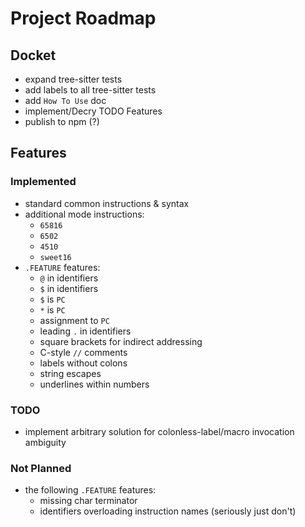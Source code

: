 # Project Roadmap

## Docket

- expand tree-sitter tests
- add labels to all tree-sitter tests
- add `How To Use` doc
- implement/Decry TODO Features
- publish to npm (?)

## Features

### Implemented

- standard common instructions & syntax
- additional mode instructions:
    - `65816`
    - `6502`
    - `4510`
    - `sweet16`
- `.FEATURE` features:
    - `@` in identifiers
    - `$` in identifiers
    - `$` is `PC`
    - `*` is `PC`
    - assignment to `PC`
    - leading `.` in identifiers
    - square brackets for indirect addressing
    - C-style `//` comments
    - labels without colons
    - string escapes
    - underlines within numbers

### TODO

- implement arbitrary solution for colonless-label/macro invocation ambiguity 

### Not Planned

- the following `.FEATURE` features:
    - missing char terminator 
    - identifiers overloading instruction names (seriously just don't)
